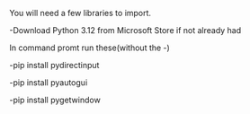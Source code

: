 You will need a few libraries to import.  

-Download Python 3.12 from Microsoft Store if not already had  

In command promt run these(without the -)  

-pip install pydirectinput  

-pip install pyautogui  

-pip install pygetwindow  
